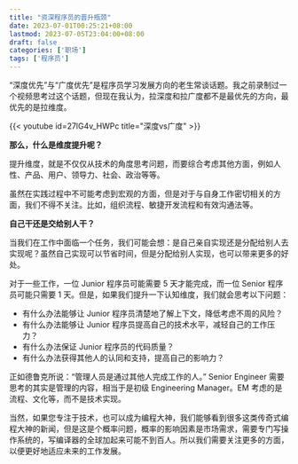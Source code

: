 ```yaml
---
title: "资深程序员的晋升瓶颈"
date: 2023-07-01T00:25:21+08:00
lastmod: 2023-07-05T23:04:00+08:00
draft: false
categories: ['职场']
tags: ['程序员']
---
```


 “深度优先”与“广度优先”是程序员学习发展方向的老生常谈话题。我之前录制过一个视频思考过这个话题，但现在我认为，拉深度和拉广度都不是最优先的方向，最优先的是拉维度。



{{< youtube id=27lG4v_HWPc title="深度vs广度" >}}



**那么，什么是维度提升呢？**

提升维度，就是不仅仅从技术的角度思考问题，而要综合考虑其他方面，例如人性、产品、用户、领导力、社会、政治等等。

虽然在实践过程中不可能考虑到宏观的方面，但是对于与自身工作密切相关的方面，我们不得不关注。比如，组织流程、敏捷开发流程和有效沟通法等。





**自己干还是交给别人干？**

当我们在工作中面临一个任务，我们可能会想：是自己亲自实现还是分配给别人去实现呢？虽然自己实现可以节省时间，但是分配给别人实现，也可以带来更多的好处。

对于一些工作，一位 Junior 程序员可能需要 5 天才能完成，而一位 Senior 程序员可能只需要 1 天。但是，如果我们提升一下认知维度，我们就会思考以下问题：

- 有什么办法能够让 Junior 程序员清楚地了解上下文，降低考虑不周的风险？
- 有什么办法能够让 Junior 程序员提高自己的技术水平，减轻自己的工作压力？
- 有什么办法保证 Junior 程序员的代码质量？
- 有什么办法获得其他人的认同和支持，提高自己的影响力？

正如德鲁克所说：“管理人员是通过其他人完成工作的人。” Senior Engineer 需要思考的其实是管理的内容，相当于是初级 Engineering Manager。EM 考虑的是流程、文化等，而不是技术实现。



当然，如果您专注于技术，也可以成为编程大神，我们能够看到很多这类传奇式编程大神的新闻，但是这是个概率问题，概率的影响因素是市场需求，需要专门写操作系统的，写编译器的全球加起来可能不到百人。所以我们需要关注更多的方面，以便更好地适应未来的工作发展。
